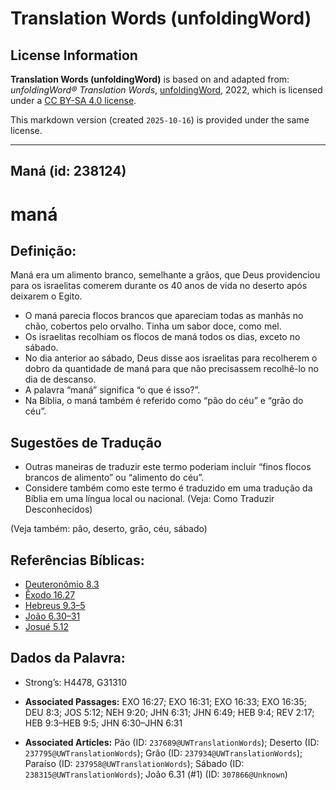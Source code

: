 # Translation Words (unfoldingWord)

## License Information

**Translation Words (unfoldingWord)** is based on and adapted from: _unfoldingWord® Translation Words_, [unfoldingWord](https://unfoldingword.org/utw), 2022, which is licensed under a [CC BY-SA 4.0 license](https://creativecommons.org/licenses/by-sa/4.0/legalcode.en).

This markdown version (created `2025-10-16`) is provided under the same license.



--------------------------------

## Maná (id: 238124)

maná
====

Definição:
----------

Maná era um alimento branco, semelhante a grãos, que Deus providenciou para os israelitas comerem durante os 40 anos de vida no deserto após deixarem o Egito.

* O maná parecia flocos brancos que apareciam todas as manhãs no chão, cobertos pelo orvalho. Tinha um sabor doce, como mel.
* Os israelitas recolhiam os flocos de maná todos os dias, exceto no sábado.
* No dia anterior ao sábado, Deus disse aos israelitas para recolherem o dobro da quantidade de maná para que não precisassem recolhê\-lo no dia de descanso.
* A palavra “maná” significa “o que é isso?”.
* Na Bíblia, o maná também é referido como “pão do céu” e “grão do céu”.

Sugestões de Tradução
---------------------

* Outras maneiras de traduzir este termo poderiam incluir “finos flocos brancos de alimento” ou “alimento do céu”.
* Considere também como este termo é traduzido em uma tradução da Bíblia em uma língua local ou nacional. (Veja: Como Traduzir Desconhecidos)

(Veja também: pão, deserto, grão, céu, sábado)

Referências Bíblicas:
---------------------

* [Deuteronômio 8\.3](https://ref.ly/Deut8:3)
* [Êxodo 16\.27](https://ref.ly/Exod16:27)
* [Hebreus 9\.3–5](https://ref.ly/Heb9:3-Heb9:5)
* [João 6\.30–31](https://ref.ly/John6:30-John6:31)
* [Josué 5\.12](https://ref.ly/Josh5:12)

Dados da Palavra:
-----------------

* Strong’s: H4478, G31310

* **Associated Passages:** EXO 16:27; EXO 16:31; EXO 16:33; EXO 16:35; DEU 8:3; JOS 5:12; NEH 9:20; JHN 6:31; JHN 6:49; HEB 9:4; REV 2:17; HEB 9:3–HEB 9:5; JHN 6:30–JHN 6:31
* **Associated Articles:** Pão (ID: `237689@UWTranslationWords`); Deserto (ID: `237795@UWTranslationWords`); Grão (ID: `237934@UWTranslationWords`); Paraíso (ID: `237958@UWTranslationWords`); Sábado (ID: `238315@UWTranslationWords`); João 6.31 (#1) (ID: `307866@Unknown`)

